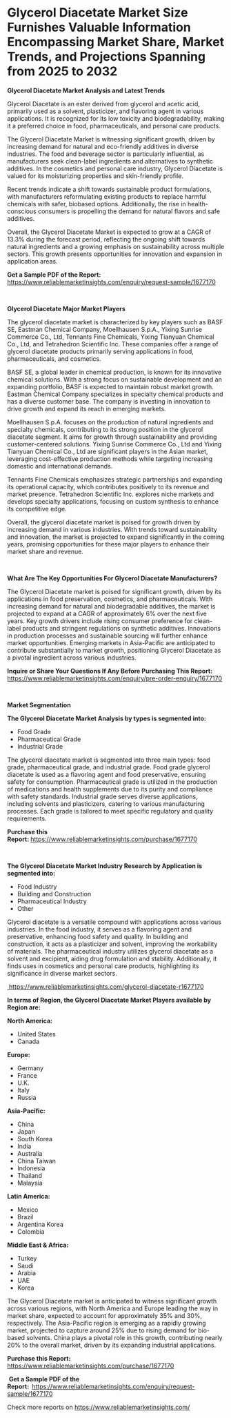 <p><h1>Glycerol Diacetate Market Size Furnishes Valuable Information Encompassing Market Share, Market Trends, and Projections Spanning from 2025 to 2032</h1></p><p><strong>Glycerol Diacetate Market Analysis and Latest Trends</strong></p>
<p><p>Glycerol Diacetate is an ester derived from glycerol and acetic acid, primarily used as a solvent, plasticizer, and flavoring agent in various applications. It is recognized for its low toxicity and biodegradability, making it a preferred choice in food, pharmaceuticals, and personal care products.</p><p>The Glycerol Diacetate Market is witnessing significant growth, driven by increasing demand for natural and eco-friendly additives in diverse industries. The food and beverage sector is particularly influential, as manufacturers seek clean-label ingredients and alternatives to synthetic additives. In the cosmetics and personal care industry, Glycerol Diacetate is valued for its moisturizing properties and skin-friendly profile.</p><p>Recent trends indicate a shift towards sustainable product formulations, with manufacturers reformulating existing products to replace harmful chemicals with safer, biobased options. Additionally, the rise in health-conscious consumers is propelling the demand for natural flavors and safe additives.</p><p>Overall, the Glycerol Diacetate Market is expected to grow at a CAGR of 13.3% during the forecast period, reflecting the ongoing shift towards natural ingredients and a growing emphasis on sustainability across multiple sectors. This growth presents opportunities for innovation and expansion in application areas.</p></p>
<p><strong>Get a Sample PDF of the Report:&nbsp;</strong> <a href="https://www.reliablemarketinsights.com/enquiry/request-sample/1677170?utm_campaign=2188&utm_medium=2&utm_source=Github&utm_content=ia&utm_term=24032025&utm_id=glycerol-diacetate">https://www.reliablemarketinsights.com/enquiry/request-sample/1677170</a></p>
<p>&nbsp;</p>
<p><strong>Glycerol Diacetate Major Market Players</strong></p>
<p><p>The glycerol diacetate market is characterized by key players such as BASF SE, Eastman Chemical Company, Moellhausen S.p.A., Yixing Sunrise Commerce Co., Ltd, Tennants Fine Chemicals, Yixing Tianyuan Chemical Co., Ltd, and Tetrahedron Scientific Inc. These companies offer a range of glycerol diacetate products primarily serving applications in food, pharmaceuticals, and cosmetics.</p><p>BASF SE, a global leader in chemical production, is known for its innovative chemical solutions. With a strong focus on sustainable development and an expanding portfolio, BASF is expected to maintain robust market growth. Eastman Chemical Company specializes in specialty chemical products and has a diverse customer base. The company is investing in innovation to drive growth and expand its reach in emerging markets.</p><p>Moellhausen S.p.A. focuses on the production of natural ingredients and specialty chemicals, contributing to its strong position in the glycerol diacetate segment. It aims for growth through sustainability and providing customer-centered solutions. Yixing Sunrise Commerce Co., Ltd and Yixing Tianyuan Chemical Co., Ltd are significant players in the Asian market, leveraging cost-effective production methods while targeting increasing domestic and international demands.</p><p>Tennants Fine Chemicals emphasizes strategic partnerships and expanding its operational capacity, which contributes positively to its revenue and market presence. Tetrahedron Scientific Inc. explores niche markets and develops specialty applications, focusing on custom synthesis to enhance its competitive edge.</p><p>Overall, the glycerol diacetate market is poised for growth driven by increasing demand in various industries. With trends toward sustainability and innovation, the market is projected to expand significantly in the coming years, promising opportunities for these major players to enhance their market share and revenue.</p></p>
<p>&nbsp;</p>
<p><strong>What Are The Key Opportunities For Glycerol Diacetate Manufacturers?</strong></p>
<p><p>The Glycerol Diacetate market is poised for significant growth, driven by its applications in food preservation, cosmetics, and pharmaceuticals. With increasing demand for natural and biodegradable additives, the market is projected to expand at a CAGR of approximately 6% over the next five years. Key growth drivers include rising consumer preference for clean-label products and stringent regulations on synthetic additives. Innovations in production processes and sustainable sourcing will further enhance market opportunities. Emerging markets in Asia-Pacific are anticipated to contribute substantially to market growth, positioning Glycerol Diacetate as a pivotal ingredient across various industries.</p></p>
<p><strong>Inquire or Share Your Questions If Any Before Purchasing This Report:</strong> <a href="https://www.reliablemarketinsights.com/enquiry/pre-order-enquiry/1677170?utm_campaign=2188&utm_medium=2&utm_source=Github&utm_content=ia&utm_term=24032025&utm_id=glycerol-diacetate">https://www.reliablemarketinsights.com/enquiry/pre-order-enquiry/1677170</a></p>
<p>&nbsp;</p>
<p><strong>Market Segmentation</strong></p>
<p><strong>The Glycerol Diacetate Market Analysis by types is segmented into:</strong></p>
<p><ul><li>Food Grade</li><li>Pharmaceutical Grade</li><li>Industrial Grade</li></ul></p>
<p><p>The glycerol diacetate market is segmented into three main types: food grade, pharmaceutical grade, and industrial grade. Food grade glycerol diacetate is used as a flavoring agent and food preservative, ensuring safety for consumption. Pharmaceutical grade is utilized in the production of medications and health supplements due to its purity and compliance with safety standards. Industrial grade serves diverse applications, including solvents and plasticizers, catering to various manufacturing processes. Each grade is tailored to meet specific regulatory and quality requirements.</p></p>
<p><strong>Purchase this Report:&nbsp;</strong><a href="https://www.reliablemarketinsights.com/purchase/1677170?utm_campaign=2188&utm_medium=2&utm_source=Github&utm_content=ia&utm_term=24032025&utm_id=glycerol-diacetate">https://www.reliablemarketinsights.com/purchase/1677170</a></p>
<p>&nbsp;</p>
<p><strong>The Glycerol Diacetate Market Industry Research by Application is segmented into:</strong></p>
<p><ul><li>Food Industry</li><li>Building and Construction</li><li>Pharmaceutical Industry</li><li>Other</li></ul></p>
<p><p>Glycerol diacetate is a versatile compound with applications across various industries. In the food industry, it serves as a flavoring agent and preservative, enhancing food safety and quality. In building and construction, it acts as a plasticizer and solvent, improving the workability of materials. The pharmaceutical industry utilizes glycerol diacetate as a solvent and excipient, aiding drug formulation and stability. Additionally, it finds uses in cosmetics and personal care products, highlighting its significance in diverse market sectors.</p></p>
<p><a href="https://www.reliablemarketinsights.com/glycerol-diacetate-r1677170?utm_campaign=2188&utm_medium=2&utm_source=Github&utm_content=ia&utm_term=24032025&utm_id=glycerol-diacetate">&nbsp;https://www.reliablemarketinsights.com/glycerol-diacetate-r1677170</a></p>
<p><strong>In terms of Region, the Glycerol Diacetate Market Players available by Region are:</strong></p>
<p>
    <p> <strong> North America: </strong>
        <ul>
            <li>United States</li>
            <li>Canada</li>
        </ul>
        </p> 
    <p> <strong> Europe: </strong>
        <ul>
            <li>Germany</li>
            <li>France</li>
            <li>U.K.</li>
            <li>Italy</li>
            <li>Russia</li>
        </ul>
        </p> 
    <p> <strong> Asia-Pacific: </strong>
        <ul>
            <li>China</li>
            <li>Japan</li>
            <li>South Korea</li>
            <li>India</li>
            <li>Australia</li>
            <li>China Taiwan</li>
            <li>Indonesia</li>
            <li>Thailand</li>
            <li>Malaysia</li>
        </ul>
        </p> 
    <p> <strong> Latin America: </strong>
        <ul>
            <li>Mexico</li>
            <li>Brazil</li>
            <li>Argentina Korea</li>
            <li>Colombia</li>
        </ul>
        </p> 
    <p> <strong> Middle East & Africa: </strong>
        <ul>
            <li>Turkey</li>
            <li>Saudi</li>
            <li>Arabia</li>
            <li>UAE</li>
            <li>Korea</li>
        </ul>
    </p>
    </p>
<p><p>The Glycerol Diacetate market is anticipated to witness significant growth across various regions, with North America and Europe leading the way in market share, expected to account for approximately 35% and 30%, respectively. The Asia-Pacific region is emerging as a rapidly growing market, projected to capture around 25% due to rising demand for bio-based solvents. China plays a pivotal role in this growth, contributing nearly 20% to the overall market, driven by its expanding industrial applications.</p></p>
<p><strong>Purchase this Report: </strong><a href="https://www.reliablemarketinsights.com/purchase/1677170?utm_campaign=2188&utm_medium=2&utm_source=Github&utm_content=ia&utm_term=24032025&utm_id=glycerol-diacetate">https://www.reliablemarketinsights.com/purchase/1677170</a></p>
<p>&nbsp;<strong>Get a Sample PDF of the Report:&nbsp;&nbsp;</strong><a href="https://www.reliablemarketinsights.com/enquiry/request-sample/1677170?utm_campaign=2188&utm_medium=2&utm_source=Github&utm_content=ia&utm_term=24032025&utm_id=glycerol-diacetate">https://www.reliablemarketinsights.com/enquiry/request-sample/1677170</a></p>
<p><strong></strong></p>
<p>Check more reports on <a href="https://www.reliablemarketinsights.com/?utm_campaign=2188&utm_medium=2&utm_source=Github&utm_content=ia&utm_term=24032025&utm_id=glycerol-diacetate">https://www.reliablemarketinsights.com/</a></p>